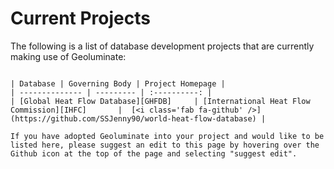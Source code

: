 # Current Projects

The following is a list of database development projects that are currently making use of Geoluminate:

```{container} full-width

| Database | Governing Body | Project Homepage |
| -------------- | --------- | :----------: |
| [Global Heat Flow Database][GHFDB]     | [International Heat Flow Commission][IHFC]       |  [<i class='fab fa-github' />](https://github.com/SSJenny90/world-heat-flow-database) |

```

```{admonition} By the way...
If you have adopted Geoluminate into your project and would like to be listed here, please suggest an edit to this page by hovering over the Github icon at the top of the page and selecting "suggest edit".
```


<!-- links -->
[GHFDB]:http://heatflow.world/
[IHFC]:https://www.ihfc-iugg.org
